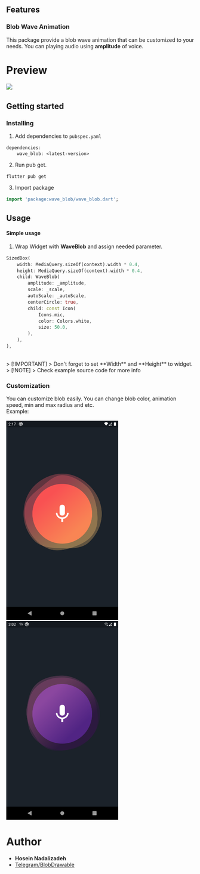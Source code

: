 ## Features

### Blob Wave Animation
This package provide a blob wave animation that can be customized to your needs. You can playing audio using **amplitude** of voice.

# Preview
<img src="example-1.gif" width=300 />

## Getting started

### Installing
1. Add dependencies to `pubspec.yaml`

```dependencies
dependencies:
    wave_blob: <latest-version>
```
2. Run pub get.
```
flutter pub get
```
3. Import package
```dart
import 'package:wave_blob/wave_blob.dart';
```

## Usage

#### Simple usage

1. Wrap Widget with **WaveBlob** and assign needed parameter.
```dart
SizedBox(
    width: MediaQuery.sizeOf(context).width * 0.4,
    height: MediaQuery.sizeOf(context).width * 0.4,
    child: WaveBlob(
        amplitude: _amplitude,
        scale: _scale,
        autoScale: _autoScale,
        centerCircle: true,
        child: const Icon(
            Icons.mic,
            color: Colors.white,
            size: 50.0,
        ),
    ),
),
```
</br>
> [!IMPORTANT]
> Don't forget to set **Width** and **Height** to widget.
</br>
> [!NOTE]
> Check example source code for more info

### Customization

You can customize blob easily. You can change blob color, animation speed, min and max radius and etc. </br>
Example:
</br>
</br>
<img src="example-2.png" width=300 /> <img src="example-3.png" width=300 />


# Author
- **Hosein Nadalizadeh**
- [Telegram/BlobDrawable](https://github.com/DrKLO/Telegram/blob/master/TMessagesProj/src/main/java/org/telegram/ui/Components/BlobDrawable.java)

